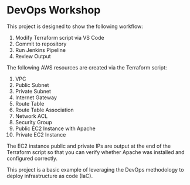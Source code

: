 # DevOps Workshop

This project is designed to show the following workflow:
1. Modify Terraform script via VS Code
2. Commit to repository
3. Run Jenkins Pipeline
4. Review Output

The following AWS resources are created via the Terraform script:
1. VPC
2. Public Subnet
3. Private Subnet
4. Internet Gateway
5. Route Table
6. Route Table Association
7. Network ACL
8. Security Group
9. Public EC2 Instance with Apache
10. Private EC2 Instance

The EC2 instance public and private IPs are output at the end of the Terraform script so that you can verify whether Apache was installed and configured correctly.

This project is a basic example of leveraging the DevOps methodology to deploy infrastructure as code (IaC).